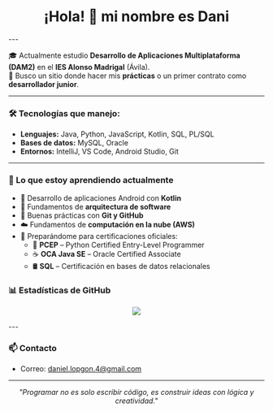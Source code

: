 <h1 align="center">¡Hola! 👋 mi nombre es Dani</h1>
---

🎓 Actualmente estudio **Desarrollo de Aplicaciones Multiplataforma (DAM2)** en el **IES Alonso Madrigal** (Ávila).  
🚀 Busco un sitio donde hacer mis **prácticas** o un primer contrato como **desarrollador junior**.

---

### 🛠️ Tecnologías que manejo:
- **Lenguajes:** Java, Python, JavaScript, Kotlin, SQL, PL/SQL  
- **Bases de datos:** MySQL, Oracle  
- **Entornos:** IntelliJ, VS Code, Android Studio, Git

---

### 🎯 Lo que estoy aprendiendo actualmente

- 📱 Desarrollo de aplicaciones Android con **Kotlin**
- 🧱 Fundamentos de **arquitectura de software**
- 🌱 Buenas prácticas con **Git y GitHub**
- ☁️ Fundamentos de **computación en la nube (AWS)**
- 🧠 Preparándome para certificaciones oficiales:
  - 🐍 **PCEP** – Python Certified Entry-Level Programmer
  - ☕ **OCA Java SE** – Oracle Certified Associate
  - 🛢️ **SQL** – Certificación en bases de datos relacionales



### 📊 Estadísticas de GitHub

<p align="center">
  <img src="https://github-readme-stats.vercel.app/api/top-langs/?username=daniellopgon&layout=compact&theme=dracula" />
</p>
---

### 📫 Contacto
- Correo: daniel.lopgon.4@gmail.com

---

<p align="center">
  <i>"Programar no es solo escribir código, es construir ideas con lógica y creatividad."</i>
</p>

